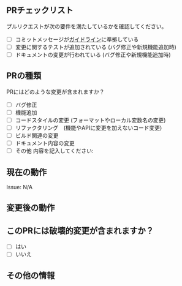 ## PRチェックリスト
プルリクエストが次の要件を満たしているかを確認してください。

- [ ] コミットメッセージが[ガイドライン](https://github.com/TCC-Study-Group/tcc-knowledge-database/blob/master/CONTRIBUTING.md#コミットメッセージの形式)に準拠している
- [ ] 変更に関するテストが追加されている (バグ修正や新規機能追加時)
- [ ] ドキュメントの変更が行われている (バグ修正や新規機能追加時)

## PRの種類
PRにはどのような変更が含まれますか？
<!-- "x" で該当するものにチェックを入れてください。 -->

- [ ] バグ修正
- [ ] 機能追加
- [ ] コードスタイルの変更 (フォーマットやローカル変数名の変更)
- [ ] リファクタリング　(機能やAPIに変更を加えないコード変更)
- [ ] ビルド関連の変更
- [ ] ドキュメント内容の変更
- [ ] その他 内容を記入してください: 

## 現在の動作
<!-- 変更した部分の現在の動作(つまりあなたが変更をする前の動作)を説明してください。または関連する Issue 番号を記入してください。 -->
Issue: N/A

## 変更後の動作

## このPRには破壊的変更が含まれますか？
- [ ] はい
- [ ] いいえ

## その他の情報
